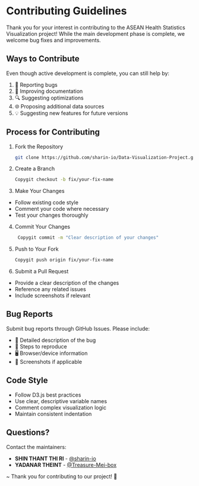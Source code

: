 # Contributing Guidelines

Thank you for your interest in contributing to the ASEAN Health Statistics Visualization project! While the main development phase is complete, we welcome bug fixes and improvements.

## Ways to Contribute

Even though active development is complete, you can still help by:

1. 🐛 Reporting bugs
2. 📝 Improving documentation
3. 🔍 Suggesting optimizations
4. 🌐 Proposing additional data sources
5. 💡 Suggesting new features for future versions

## Process for Contributing

1. Fork the Repository
   ```bash
   git clone https://github.com/sharin-io/Data-Visualization-Project.git
   
2. Create a Branch
   ```bash
   Copygit checkout -b fix/your-fix-name

3. Make Your Changes
   
  - Follow existing code style
  - Comment your code where necessary
  - Test your changes thoroughly

4. Commit Your Changes
   ```bash
    Copygit commit -m "Clear description of your changes"
   
5. Push to Your Fork
   ```bash
   Copygit push origin fix/your-fix-name
   
6. Submit a Pull Request

  - Provide a clear description of the changes
  - Reference any related issues
  - Include screenshots if relevant

## Bug Reports

Submit bug reports through GitHub Issues. Please include:

- 📝 Detailed description of the bug
- 🔄 Steps to reproduce
- 🖥️ Browser/device information
- 📸 Screenshots if applicable

## Code Style

- Follow D3.js best practices
- Use clear, descriptive variable names
- Comment complex visualization logic
- Maintain consistent indentation

## Questions?

Contact the maintainers:
  
- **SHIN THANT THI RI** - [@sharin-io](https://github.com/sharin-io)
- **YADANAR THEINT** - [@Treasure-Mei-box](https://github.com/Treasure-Mei-box)

~ Thank you for contributing to our project! 🎉
